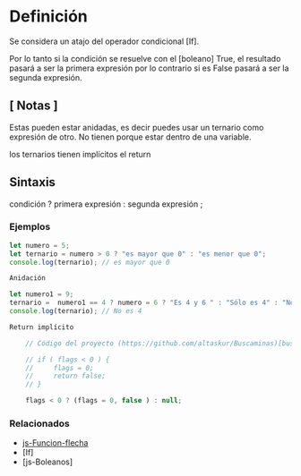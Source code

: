 # Definición

Se considera un atajo del operador condicional [If].

Por lo tanto si la condición se resuelve con el [boleano] True, el resultado pasará a ser la primera expresión por lo contrario si es False pasará a ser la segunda expresión.

## [ Notas ]

Estas pueden estar anidadas, es decir puedes usar un ternario como expresión de otro.
No tienen porque estar dentro de una variable.

los ternarios tienen implícitos el return

## Sintaxis

condición ? primera expresión : segunda expresión ;

### Ejemplos

```JavaScript
let numero = 5;
let ternario = numero > 0 ? "es mayor que 0" : "es menor que 0";
console.log(ternario); // es mayor que 0

Anidación

let numero1 = 9;
ternario =  numero1 == 4 ? numero = 6 ? "Es 4 y 6 " : "Sólo es 4" : "No es 4";
console.log(ternario); // No es 4

Return implícito

    // Código del proyecto (https://github.com/altaskur/Buscaminas)[buscaminas]

    // if ( flags < 0 ) {
    //     flags = 0;
    //     return false;
    // }

    flags < 0 ? (flags = 0, false ) : null;

```

### Relacionados

* [js-Funcion-flecha](https://github.com/altaskur/Apuntes/blob/main/lenguajes/JavaScript/js-Funcion-flecha().md)
* [If]
* [js-Boleanos]
